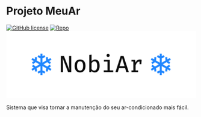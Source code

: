 # Projeto MeuAr

[![GitHub license](https://img.shields.io/github/license/Carmo-sousa/meuar?style=for-the-badge)](https://github.com/Carmo-sousa/meuar)
[![Repo](https://img.shields.io/badge/Carmo--Sousa-webAPI-green?style=for-the-badge&logo=github)](https://github.com/Carmo-sousa)
![Logo](Logo.svg)

Sistema que visa tornar a manutenção do seu ar-condicionado mais fácil.
